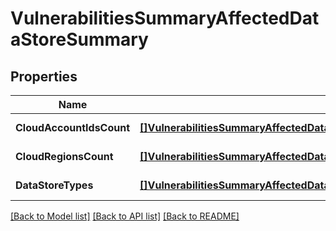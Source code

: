 # VulnerabilitiesSummaryAffectedDataStoreSummary

## Properties
Name | Type | Description | Notes
------------ | ------------- | ------------- | -------------
**CloudAccountIdsCount** | [**[]VulnerabilitiesSummaryAffectedDataStoreSummaryCloudAccountIdsCountInner**](VulnerabilitiesSummary_affectedDataStoreSummary_cloudAccountIdsCount_inner.md) |  | [default to null]
**CloudRegionsCount** | [**[]VulnerabilitiesSummaryAffectedDataStoreSummaryCloudRegionsCountInner**](VulnerabilitiesSummary_affectedDataStoreSummary_cloudRegionsCount_inner.md) |  | [default to null]
**DataStoreTypes** | [**[]VulnerabilitiesSummaryAffectedDataStoreSummaryDataStoreTypesInner**](VulnerabilitiesSummary_affectedDataStoreSummary_dataStoreTypes_inner.md) |  | [default to null]

[[Back to Model list]](../README.md#documentation-for-models) [[Back to API list]](../README.md#documentation-for-api-endpoints) [[Back to README]](../README.md)

